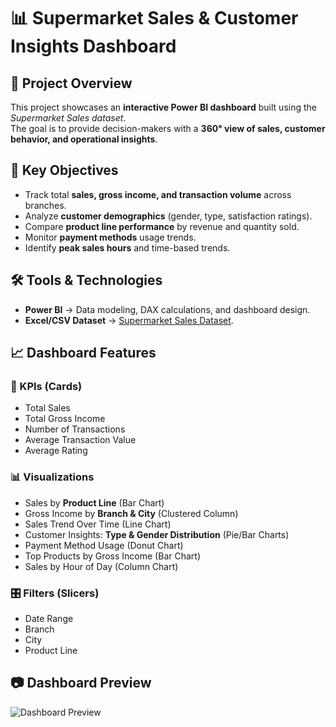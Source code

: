 # 📊 Supermarket Sales & Customer Insights Dashboard

## 📌 Project Overview
This project showcases an **interactive Power BI dashboard** built using the *Supermarket Sales dataset*.  
The goal is to provide decision-makers with a **360° view of sales, customer behavior, and operational insights**.

## 🎯 Key Objectives
- Track total **sales, gross income, and transaction volume** across branches.
- Analyze **customer demographics** (gender, type, satisfaction ratings).
- Compare **product line performance** by revenue and quantity sold.
- Monitor **payment methods** usage trends.
- Identify **peak sales hours** and time-based trends.

## 🛠️ Tools & Technologies
- **Power BI** → Data modeling, DAX calculations, and dashboard design.  
- **Excel/CSV Dataset** → [Supermarket Sales Dataset](./supermarket_sales%20-%20Sheet1.csv).  

## 📈 Dashboard Features
### 🔑 KPIs (Cards)
- Total Sales  
- Total Gross Income  
- Number of Transactions  
- Average Transaction Value  
- Average Rating  

### 📊 Visualizations
- Sales by **Product Line** (Bar Chart)  
- Gross Income by **Branch & City** (Clustered Column)  
- Sales Trend Over Time (Line Chart)  
- Customer Insights: **Type & Gender Distribution** (Pie/Bar Charts)  
- Payment Method Usage (Donut Chart)  
- Top Products by Gross Income (Bar Chart)  
- Sales by Hour of Day (Column Chart)  

### 🎛️ Filters (Slicers)
- Date Range  
- Branch  
- City  
- Product Line  


## 📷 Dashboard Preview
![Dashboard Preview](https://github.com/wijdenmediouni1/Supermarket-Sales/commit/99280ed8d35d7c6976a31ecbb1010c965873cb7d)


